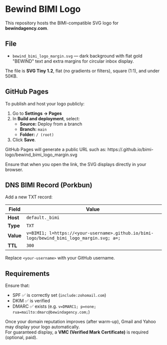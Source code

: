 # Bewind BIMI Logo

This repository hosts the BIMI-compatible SVG logo for **bewindagency.com**.

## File
- `bewind_bimi_logo_margin.svg` — dark background with flat gold "BEWIND" text and extra margins for circular inbox display.

The file is **SVG Tiny 1.2**, flat (no gradients or filters), square (1:1), and under 50KB.

## GitHub Pages
To publish and host your logo publicly:

1. Go to **Settings → Pages**
2. In **Build and deployment**, select:
   - **Source:** Deploy from a branch
   - **Branch:** `main`
   - **Folder:** `/ (root)`
3. Click **Save**.

GitHub Pages will generate a public URL such as:
https://<your-username>.github.io/bimi-logo/bewind_bimi_logo_margin.svg

Ensure that when you open the link, the SVG displays directly in your browser.

## DNS BIMI Record (Porkbun)
Add a new TXT record:

| Field | Value |
|-------|-------|
| **Host** | `default._bimi` |
| **Type** | `TXT` |
| **Value** | `v=BIMI1; l=https://<your-username>.github.io/bimi-logo/bewind_bimi_logo_margin.svg; a=;` |
| **TTL** | `300` |

Replace `<your-username>` with your GitHub username.

## Requirements
Ensure that:
- SPF ✅ is correctly set (`include:zohomail.com`)
- DKIM ✅ is verified
- DMARC ✅ exists (e.g. `v=DMARC1; p=none; rua=mailto:dmarc@bewindagency.com;`)

Once your domain reputation improves (after warm-up), Gmail and Yahoo may display your logo automatically.  
For guaranteed display, a **VMC (Verified Mark Certificate)** is required (optional, paid).
